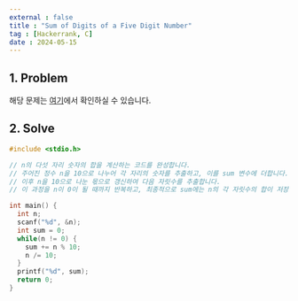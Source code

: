 ```yaml
---
external : false
title : "Sum of Digits of a Five Digit Number"
tag : [Hackerrank, C]
date : 2024-05-15
---
```


## 1. Problem

해당 문제는 [여기](https://www.hackerrank.com/challenges/sum-of-digits-of-a-five-digit-number/problem?isFullScreen=true)에서 확인하실 수 있습니다.

## 2. Solve

```cpp
#include <stdio.h>

// n의 다섯 자리 숫자의 합을 계산하는 코드를 완성합니다.
// 주어진 정수 n을 10으로 나누어 각 자리의 숫자를 추출하고, 이를 sum 변수에 더합니다.
// 이후 n을 10으로 나눈 몫으로 갱신하여 다음 자릿수를 추출합니다.
// 이 과정을 n이 0이 될 때까지 반복하고, 최종적으로 sum에는 n의 각 자릿수의 합이 저장됩니다.

int main() {
  int n;
  scanf("%d", &n);
  int sum = 0;
  while(n != 0) {
    sum += n % 10;
    n /= 10;
  }
  printf("%d", sum);
  return 0;
}
```
